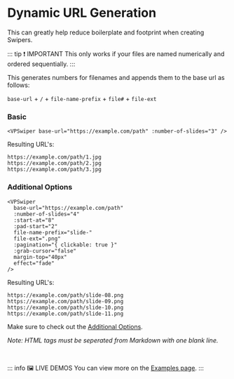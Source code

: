 # Dynamic URL Generation

This can greatly help reduce boilerplate and footprint when creating Swipers.

::: tip ❗ IMPORTANT
This only works if your files are named numerically and ordered sequentially.
:::

This generates numbers for filenames and appends them to the base url as follows:

`base-url` + `/` + `file-name-prefix` + `file#` + `file-ext`

### Basic

```vue [Markdown ~vscode-icons:file-type-text~]
<VPSwiper base-url="https://example.com/path" :number-of-slides="3" />
```

Resulting URL's:

```text
https://example.com/path/1.jpg
https://example.com/path/2.jpg
https://example.com/path/3.jpg
```

### Additional Options

```vue [Markdown ~vscode-icons:file-type-text~]
<VPSwiper
  base-url="https://example.com/path"
  :number-of-slides="4"
  :start-at="8"
  :pad-start="2"
  file-name-prefix="slide-"
  file-ext=".png"
  :pagination="{ clickable: true }"
  :grab-cursor="false"
  margin-top="40px"
  effect="fade"
/>
```

Resulting URL's:

```text
https://example.com/path/slide-08.png
https://example.com/path/slide-09.png
https://example.com/path/slide-10.png
https://example.com/path/slide-11.png
```

Make sure to check out the [Additional Options](../docs/options.md).

_Note: HTML tags must be seperated from Markdown with one blank line._

&nbsp;

::: info 🖼️ LIVE DEMOS
You can view more on the [Examples page](../examples/index.md).
:::
